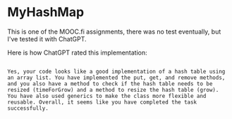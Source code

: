 # MyHashMap
This is one of the MOOC.fi assignments, there was no test eventually, but I've tested it with ChatGPT.

Here is how ChatGPT rated this implementation: 

```

Yes, your code looks like a good implementation of a hash table using an array list. You have implemented the put, get, and remove methods, and you also have a method to check if the hash table needs to be resized (timeForGrow) and a method to resize the hash table (grow). You have also used generics to make the class more flexible and reusable. Overall, it seems like you have completed the task successfully.

```
